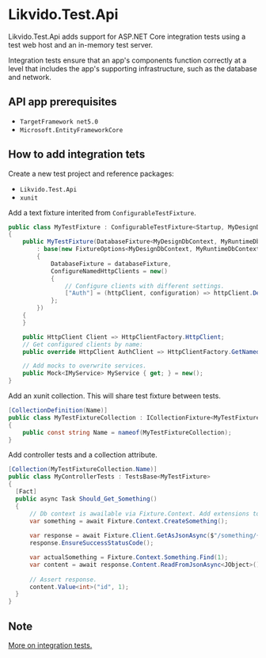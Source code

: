 # Likvido.Test.Api

Likvido.Test.Api adds support for ASP.NET Core integration tests using a test web host and an in-memory test server.

Integration tests ensure that an app's components function correctly at a level that includes the app's supporting infrastructure, such as the database and network. 

## API app prerequisites
* `TargetFramework net5.0`
* `Microsoft.EntityFrameworkCore`

## How to add integration tets

Create a new test project and reference packages:
* `Likvido.Test.Api`
* `xunit`

Add a text fixture interited from `ConfigurableTestFixture`.
```c#
public class MyTestFixture : ConfigurableTestFixture<Startup, MyDesignDbContext, MyRuntimeDbContext>
{
    public MyTestFixture(DatabaseFixture<MyDesignDbContext, MyRuntimeDbContext> databaseFixture)
        : base(new FixtureOptions<MyDesignDbContext, MyRuntimeDbContext>
        {
            DatabaseFixture = databaseFixture,
            ConfigureNamedHttpClients = new()
            {
                // Configure clients with different settings.
                ["Auth"] = (httpClient, configuration) => httpClient.DefaultRequestHeaders.Add("ApiKey", configuration["ApiKey"])
            };
        })
    {
    }

    public HttpClient Client => HttpClientFactory.HttpClient;
    // Get configured clients by name:
    public override HttpClient AuthClient => HttpClientFactory.GetNamedHttpClient("Auth");

    // Add mocks to overwrite services.
    public Mock<IMyService> MyService { get; } = new();
}
```

Add an xunit collection. This will share test fixture between tests.
```c#
[CollectionDefinition(Name)]
public class MyTestFixtureCollection : ICollectionFixture<MyTestFixture>
{
    public const string Name = nameof(MyTestFixtureCollection);
}
```

Add controller tests and a collection attribute.

```c#
[Collection(MyTestFixtureCollection.Name)]
public class MyControllerTests : TestsBase<MyTestFixture>
{
  [Fact]
  public async Task Should_Get_Something()
  {
      // Db context is awailable via Fixture.Context. Add extensions to easily work with test data.
      var something = await Fixture.Context.CreateSomething();
      
      var response = await Fixture.Client.GetAsJsonAsync($"/something/{something.Id}", request);
      response.EnsureSuccessStatusCode();

      var actualSomething = Fixture.Context.Something.Find(1);
      var content = await response.Content.ReadFromJsonAsync<JObject>()
      
      // Assert response.
      content.Value<int>("id", 1);
  }
}
```

## Note

[More on integration tests.](https://docs.microsoft.com/en-us/aspnet/core/test/integration-tests?view=aspnetcore-5.0)
